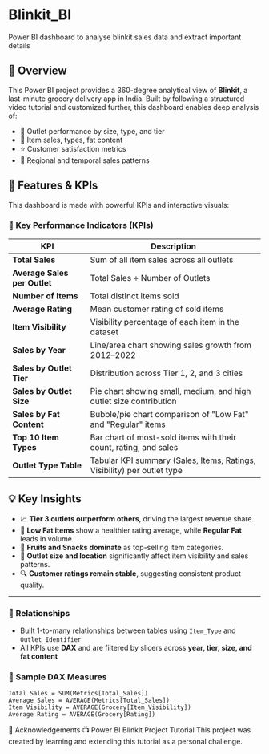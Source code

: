 # Blinkit_BI
 Power BI dashboard to analyse blinkit sales data and extract important details

## 📌 Overview
This Power BI project provides a 360-degree analytical view of **Blinkit**, a last-minute grocery delivery app in India. Built by following a structured video tutorial and customized further, this dashboard enables deep analysis of:
- 🏪 Outlet performance by size, type, and tier
- 🛒 Item sales, types, fat content
- ⭐ Customer satisfaction metrics
- 📍 Regional and temporal sales patterns

## 🌟 Features & KPIs
This dashboard is made with powerful KPIs and interactive visuals:

### 🎯 Key Performance Indicators (KPIs)

| KPI | Description |
|-----|-------------|
| **Total Sales** | Sum of all item sales across all outlets |
| **Average Sales per Outlet** | Total Sales ÷ Number of Outlets |
| **Number of Items** | Total distinct items sold |
| **Average Rating** | Mean customer rating of sold items |
| **Item Visibility** | Visibility percentage of each item in the dataset |
| **Sales by Year** | Line/area chart showing sales growth from 2012–2022 |
| **Sales by Outlet Tier** | Distribution across Tier 1, 2, and 3 cities |
| **Sales by Outlet Size** | Pie chart showing small, medium, and high outlet size contribution |
| **Sales by Fat Content** | Bubble/pie chart comparison of "Low Fat" and "Regular" items |
| **Top 10 Item Types** | Bar chart of most-sold items with their count, rating, and sales |
| **Outlet Type Table** | Tabular KPI summary (Sales, Items, Ratings, Visibility) per outlet type |

## 💡 Key Insights
- 📈 **Tier 3 outlets outperform others**, driving the largest revenue share.
- 🧁 **Low Fat items** show a healthier rating average, while **Regular Fat** leads in volume.
- 🛒 **Fruits and Snacks dominate** as top-selling item categories.
- 📍 **Outlet size and location** significantly affect item visibility and sales patterns.
- 🔍 **Customer ratings remain stable**, suggesting consistent product quality.

---

### 🔗 Relationships
- Built 1-to-many relationships between tables using `Item_Type` and `Outlet_Identifier`
- All KPIs use **DAX** and are filtered by slicers across **year, tier, size, and fat content**

### 🧠 Sample DAX Measures

```dax
Total Sales = SUM(Metrics[Total_Sales])
Average Sales = AVERAGE(Metrics[Total_Sales])
Item Visibility = AVERAGE(Grocery[Item_Visibility])
Average Rating = AVERAGE(Grocery[Rating])
```

🙏 Acknowledgements
📺 Power BI Blinkit Project Tutorial
This project was created by learning and extending this tutorial as a personal challenge.
